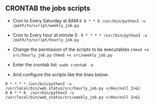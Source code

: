 ## CRONTAB the jobs scripts

* Cron to Every Saturday at 8AM
`0 8 * * 6 /usr/bin/python3 -u /path/to/script/weekly_job.py`
* Cron to Every hour at minute 0
` 0 * * * * /usr/bin/python3 -u /path/to/script/hourly_job.py`

* Change the permission of the scripts to be executables
`chmod +x src/hourly_job.py`
`chmod +x src/weekly_job.py`

* Enter the crontab list:
`sudo crontab -e`
* And configure the scripts like the lines below:
```
0 * * * * /usr/bin/python3 -u /usr/local/bin/web_status/src/hourly_job.py >/dev/null 2>&1
0 8 * * 6  /usr/bin/python3 -u /usr/local/bin/web_status/src/weekly_job.py >/dev/null 2>&1
```
